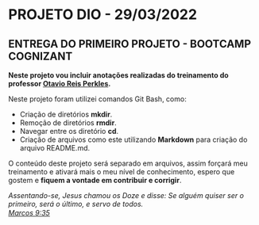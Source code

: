 # PROJETO DIO - 29/03/2022
## ENTREGA DO PRIMEIRO PROJETO - BOOTCAMP COGNIZANT

<b> Neste projeto vou incluir anotações realizadas do treinamento do professor  [Otavio Reis Perkles](https://www.linkedin.com/in/operkles/).</b>

Neste projeto foram utilizei comandos Git Bash, como:

- Criação de diretórios **mkdir**.
- Remoção de diretórios **rmdir**.
- Navegar entre os diretório **cd**.
- Criação de arquivos como este utilizando **Markdown** para criação do arquivo README.md.

O conteúdo deste projeto será separado em arquivos, assim forçará meu treinamento e ativará mais o meu nível de conhecimento, espero que gostem e **fiquem a vontade em contribuir e corrigir**.

<i>Assentando-se, Jesus chamou os Doze e disse: Se alguém quiser ser o primeiro, será o último, e servo de todos.    
[Marcos 9:35](https://www.bibliaonline.com.br/nvi/mc/9/35+)
</i>
